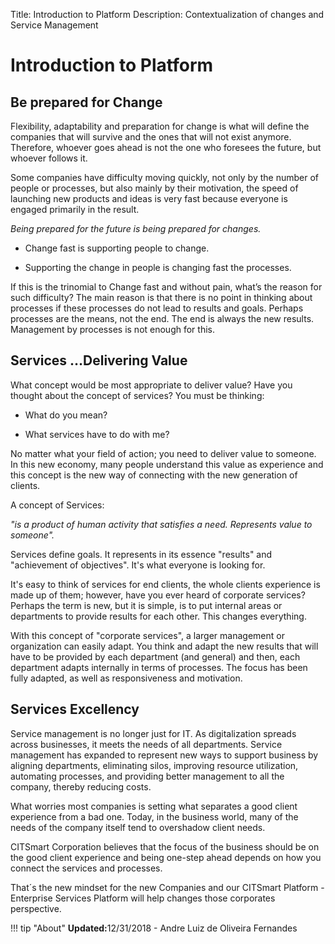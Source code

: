 Title: Introduction to Platform
Description: Contextualization of changes and Service Management

# Introduction to Platform

Be prepared for Change
----------------------

Flexibility, adaptability and preparation for change is what will define the
companies that will survive and the ones that will not exist anymore. Therefore,
whoever goes ahead is not the one who foresees the future, but whoever follows
it.

Some companies have difficulty moving quickly, not only by the number of people
or processes, but also mainly by their motivation, the speed of launching new
products and ideas is very fast because everyone is engaged primarily in the
result.

*Being prepared for the future is being prepared for changes.*

-   Change fast is supporting people to change.

-   Supporting the change in people is changing fast the processes.

If this is the trinomial to Change fast and without pain, what’s the reason for
such difficulty? The main reason is that there is no point in thinking about
processes if these processes do not lead to results and goals. Perhaps processes
are the means, not the end. The end is always the new results. Management by
processes is not enough for this.

Services …Delivering Value
--------------------------

What concept would be most appropriate to deliver value? Have you thought about
the concept of services? You must be thinking:

-   What do you mean?

-   What services have to do with me?

No matter what your field of action; you need to deliver value to someone. In
this new economy, many people understand this value as experience and this
concept is the new way of connecting with the new generation of clients.

A concept of Services:

*"is a product of human activity that satisfies a need. Represents value to
someone".*

Services define goals. It represents in its essence "results" and "achievement
of objectives". It's what everyone is looking for.

It's easy to think of services for end clients, the whole clients experience is
made up of them; however, have you ever heard of corporate services? Perhaps the
term is new, but it is simple, is to put internal areas or departments to
provide results for each other. This changes everything.

With this concept of "corporate services", a larger management or organization
can easily adapt. You think and adapt the new results that will have to be
provided by each department (and general) and then, each department adapts
internally in terms of processes. The focus has been fully adapted, as well as
responsiveness and motivation.

Services Excellency
-------------------

Service management is no longer just for IT. As digitalization spreads across
businesses, it meets the needs of all departments. Service management has
expanded to represent new ways to support business by aligning departments,
eliminating silos, improving resource utilization, automating processes, and
providing better management to all the company, thereby reducing costs.

What worries most companies is setting what separates a good client experience
from a bad one. Today, in the business world, many of the needs of the company
itself tend to overshadow client needs.

CITSmart Corporation believes that the focus of the business should be on the
good client experience and being one-step ahead depends on how you connect the
services and processes.

That´s the new mindset for the new Companies and our CITSmart Platform - Enterprise
Services Platform will help changes those corporates perspective.

!!! tip "About"
    <b>Updated:</b>12/31/2018 - Andre Luiz de Oliveira Fernandes

